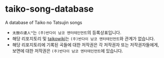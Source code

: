 # taiko-song-database
A database of Taiko no Tatsujin songs

- `太鼓の達人™`는 `(주)반다이 남코 엔터테인먼트`의 등록상표입니다.
- 해당 리포지토리 및 [taikowiki](https://github.com/taikowiki)는 `(주)반다이 남코 엔터테인먼트`와 관계가 없습니다.
- 해당 리포지토리에 기록된 곡들에 대한 저작권은 각 저작권자 또는 저작권자들에게, 보면에 대한 저작권은 `(주)반다이 남코 엔터테인먼트`에 있습니다.